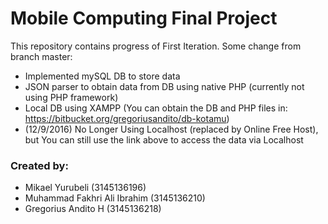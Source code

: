 # Mobile Computing Final Project
This repository contains progress of First Iteration. Some change from branch master:
- Implemented mySQL DB to store data
- JSON parser to obtain data from DB using native PHP (currently not using PHP framework)
- Local DB using XAMPP (You can obtain the DB and PHP files in: https://bitbucket.org/gregoriusandito/db-kotamu)  
- (12/9/2016) No Longer Using Localhost (replaced by Online Free Host), but You can still use the link above to access the data via Localhost


### Created by: ###
* Mikael Yurubeli (3145136196)
* Muhammad Fakhri Ali Ibrahim (3145136210)
* Gregorius Andito H (3145136218)
